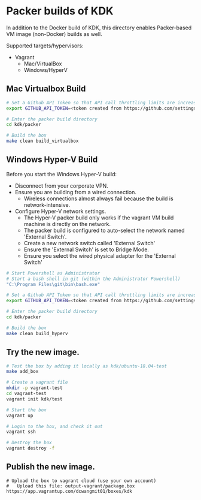 # Packer builds of KDK

In addition to the Docker build of KDK, this directory enables Packer-based VM image (non-Docker) builds as well.

Supported targets/hypervisors:

* Vagrant
  * Mac/VirtualBox
  * Windows/HyperV

## Mac Virtualbox Build

```bash
# Set a Github API Token so that API call throttling limits are increased
export GITHUB_API_TOKEN=<token created from https://github.com/settings/tokens>

# Enter the packer build directory
cd kdk/packer

# Build the box
make clean build_virtualbox
```

## Windows Hyper-V Build

Before you start the Windows Hyper-V build:

* Disconnect from your corporate VPN.
* Ensure you are building from a wired connection.
  * Wireless connections almost always fail because the build is network-intensive.
* Configure Hyper-V network settings.
  * The Hyper-V packer build only works if the vagrant VM build machine is directly on the network.
  * The packer build is configured to auto-select the network named 'External Switch'.
  * Create a new network switch called 'External Switch'
  * Ensure the 'External Switch' is set to Bridge Mode.
  * Ensure you select the wired physical adapter for the 'External Switch'


```bash
# Start Powershell as Administrator
# Start a bash shell in git (within the Administrator Powershell)
"C:\Program Files\git\bin\bash.exe"

# Set a Github API Token so that API call throttling limits are increased
export GITHUB_API_TOKEN=<token created from https://github.com/settings/tokens>

# Enter the packer build directory
cd kdk/packer

# Build the box
make clean build_hyperv
```

## Try the new image.

```bash
# Test the box by adding it locally as kdk/ubuntu-18.04-test
make add_box

# Create a vagrant file
mkdir -p vagrant-test
cd vagrant-test
vagrant init kdk/test

# Start the box
vagrant up

# Login to the box, and check it out
vagrant ssh

# Destroy the box
vagrant destroy -f
```

## Publish the new image.

```
# Upload the box to vagrant cloud (use your own account)
#   Upload this file: output-vagrant/package.box
https://app.vagrantup.com/dcwangmit01/boxes/kdk
```
